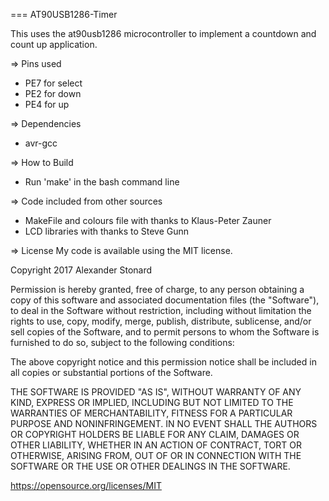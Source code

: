 === AT90USB1286-Timer

This uses the at90usb1286 microcontroller to implement a countdown and count up application. 

=> Pins used
- PE7 for select
- PE2 for down
- PE4 for up

=> Dependencies
- avr-gcc

=> How to Build
- Run 'make' in the bash command line

=> Code included from other sources
- MakeFile and colours file with thanks to Klaus-Peter Zauner
- LCD libraries with thanks to Steve Gunn

=> License
My code is available using the MIT license. 

Copyright 2017 Alexander Stonard

Permission is hereby granted, free of charge, to any person obtaining a copy of this software and associated documentation files (the "Software"), to deal in the Software without restriction, including without limitation the rights to use, copy, modify, merge, publish, distribute, sublicense, and/or sell copies of the Software, and to permit persons to whom the Software is furnished to do so, subject to the following conditions:

The above copyright notice and this permission notice shall be included in all copies or substantial portions of the Software.

THE SOFTWARE IS PROVIDED "AS IS", WITHOUT WARRANTY OF ANY KIND, EXPRESS OR IMPLIED, INCLUDING BUT NOT LIMITED TO THE WARRANTIES OF MERCHANTABILITY, FITNESS FOR A PARTICULAR PURPOSE AND NONINFRINGEMENT. IN NO EVENT SHALL THE AUTHORS OR COPYRIGHT HOLDERS BE LIABLE FOR ANY CLAIM, DAMAGES OR OTHER LIABILITY, WHETHER IN AN ACTION OF CONTRACT, TORT OR OTHERWISE, ARISING FROM, OUT OF OR IN CONNECTION WITH THE SOFTWARE OR THE USE OR OTHER DEALINGS IN THE SOFTWARE.

https://opensource.org/licenses/MIT
